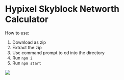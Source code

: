 # Hypixel Skyblock Networth Calculator

How to use:
  1. Download as zip
  2. Extract the zip
  3. Use command prompt to cd into the directory
  4. Run `npm i`
  5. Run `npm start`

![](https://gpvc.arturio.dev/hypixelskyblocknetworthcalculator)
